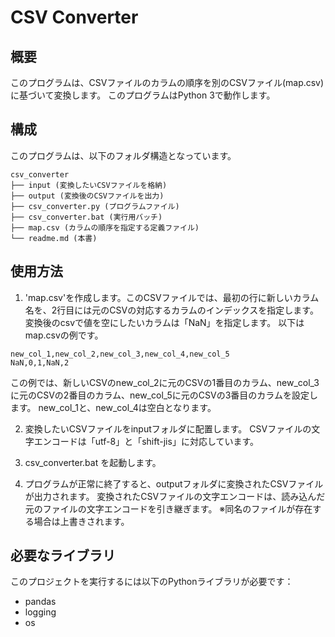 # CSV Converter

## 概要
このプログラムは、CSVファイルのカラムの順序を別のCSVファイル(map.csv)に基づいて変換します。
このプログラムはPython 3で動作します。

## 構成
このプログラムは、以下のフォルダ構造となっています。

```
csv_converter
├── input (変換したいCSVファイルを格納)
├── output (変換後のCSVファイルを出力)
├── csv_converter.py (プログラムファイル)
├── csv_converter.bat (実行用バッチ)
├── map.csv (カラムの順序を指定する定義ファイル)
└── readme.md (本書)
```

## 使用方法
1. 'map.csv'を作成します。このCSVファイルでは、最初の行に新しいカラム名を、2行目には元のCSVの対応するカラムのインデックスを指定します。
変換後のcsvで値を空にしたいカラムは「NaN」を指定します。
以下はmap.csvの例です。

```csv
new_col_1,new_col_2,new_col_3,new_col_4,new_col_5
NaN,0,1,NaN,2
```

この例では、新しいCSVのnew_col_2に元のCSVの1番目のカラム、new_col_3に元のCSVの2番目のカラム、new_col_5に元のCSVの3番目のカラムを設定します。
new_col_1と、new_col_4は空白となります。

2. 変換したいCSVファイルをinputフォルダに配置します。
CSVファイルの文字エンコードは「utf-8」と「shift-jis」に対応しています。

3. csv_converter.bat を起動します。

4. プログラムが正常に終了すると、outputフォルダに変換されたCSVファイルが出力されます。
変換されたCSVファイルの文字エンコードは、読み込んだ元のファイルの文字エンコードを引き継ぎます。
※同名のファイルが存在する場合は上書きされます。

## 必要なライブラリ
このプロジェクトを実行するには以下のPythonライブラリが必要です：

* pandas
* logging
* os

